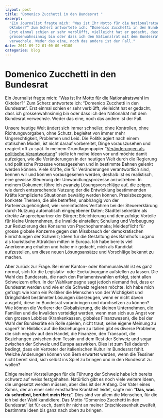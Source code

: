 ```yaml
---
layout: post
title: "Domenico Zucchetti in den Bundesrat "
excerpt:
  "Ein Journalist fragte mich: “Was ist Ihr Motto für die Nationalratswahl im
  Oktober?” Zum Scherz antwortete ich: “Domenico Zucchetti in den Bundesrat”.
  Erst einmal schien er sehr verblüfft, vielleicht hat er gedacht, dass ich
  grössenwahnsinnig bin oder dass ich den Nationalrat mit dem Bundesrat
  verwechsle. Weder das eine, noch das andere ist der Fall."
date: 2011-09-22 01-00-00 +0100
categories: blog
---
```


# Domenico Zucchetti in den Bundesrat

Ein Journalist fragte mich: “Was ist Ihr Motto für die Nationalratswahl im
Oktober?” Zum Scherz antwortete ich: “Domenico Zucchetti in den Bundesrat”. Erst
einmal schien er sehr verblüfft, vielleicht hat er gedacht, dass ich
grössenwahnsinnig bin oder dass ich den Nationalrat mit dem Bundesrat
verwechsle. Weder das eine, noch das andere ist der Fall.

Unsere heutige Welt ändert sich immer schneller, ohne Kontrollen, ohne
Richtungsvorgaben, ohne Schutz, begleitet von immer mehr Ungerechtigkeit,
Problemen und Leid. Die Politik agiert nach einem statischen Modell, ist nicht
darauf vorbereitet, Dinge vorauszusehen und reagiert oft zu spät. In meinem
Grundlagenpapier
“[Veränderungen als politische Verantwortung](http://vicinanza.ch/sites/vicinanza.ch/files/richtungsvorgaben%5Fver%C3%A4nderungen.pdf)”
stelle ich meine Ideen vor und möchte damit aufzeigen, wie die Veränderungen in
der heutigen Welt durch die Regierung und politische Prozesse vorausgesehen und
in bestimmte Bahnen gelenkt werden können. Viele Kräfte, die für Veränderungen
verantwortlich sind, kennen wir und können vorausgesehen werden, deshalb ist es
realistisch, eine gewisse Steuerung der Umwandlungsprozesse anzustreben. In
meinem Dokument führe ich zwanzig Lösungsvorschläge auf, die zeigen, wie durch
entsprechende Nutzung der die Entwicklung bestimmenden Kräfte komplizierte
Situationen bewältig werden können. Praxisbezogene, konkrete Themen, die alle
betreffen, unabhängig von der Parteienzugehörigkeit, wie: vereinfachtes
Verfahren bei der Steuererklärung durch Nutzung automatisch eingegebener Daten;
Stadtteilsekretäre als direkte Ansprechpartner der Bürger; Erleichterung und
demzufolge Vorteile für kleine Unternehmen, die Invalide einstellen; Schulung
und Vorbeugung zur Reduzierung des Konsums von Psychopharmaka; Meldepflicht für
grosse globale Konzerne gegen den Missbrauch der demokratischen Einrichtungen
der Schweiz; Ideen für die Gestaltung des Bahnhofs Lugano als touristische
Attraktion mitten in Europa. Ich habe bereits viel Anerkennung erhalten und habe
mir gedacht, mich als Kandidat aufzustellen, um diese neuen Lösungsansätze und
Vorschläge bekannt zu machen.

Aber zurück zur Frage. Bei einer Kanton- oder Kommunalwahl ist es ganz normal,
sich für die Legislativ- oder Exekutivorgane aufstellen zu lassen. Die Wahl des
Bundesrats, die nach den Parlamentswahlen erfolgt, steht allen Schweizern offen.
In der Wahlkampagne sagt jedoch niemand frei, dass er Bundesrat werden und wie
er die Schweiz regieren möchte. Ich habe mich gefragt: wie kann ein Politiker
die Menschen von der Wichtigkeit und Dringlichkeit bestimmter Lösungen
überzeugen, wenn er nicht davon ausgeht, diese im Bundesrat voranbringen und
durchsetzen zu können? Wie können die Verlierer der Globalisierung, die kleinen
Unternehmen, die Familien und die Invaliden verteidigt werden, wenn man sich aus
Angst vor den grossen Lobbies (Krankenkassen, globales Finanzwesen), die bei der
Wahl der Bundesräte ein Rolle spielen, nicht traut, seine eigene Meinung zu
sagen? Im Hinblick auf die Beziehungen zu Italien gibt es diverse Probleme, die
sich negativ auf den Handel, die Finanzen, den Transport, die Beziehungen
zwischen dem Tessin und dem Rest der Schweiz und sogar zwischen der Schweiz und
Europa auswirken. Dies ist zum Teil dadurch bedingt, dass ein Vertreter der
italienischen Kultur im Bundesrat fehlt. Welche Änderungen können von Bern
erwartet werden, wenn die Tessiner nicht bereit sind, sich selbst ins Spiel zu
bringen und in den Bundesrat zu wollen?

Einige meiner Vorstellungen für die Führung der Schweiz habe ich bereits schwarz
auf weiss festgehalten. Natürlich gibt es noch viele weitere Ideen, die
umgesetzt werden müssen, aber dies ist der Anfang. Der Vater eines Sohns, der an
einer sehr ernsthaften Krankheit leidet, sagte mir: “**Das, was du schreibst,
berührt mein Herz**”. Dies sind vor allem die Menschen, für die ich bei der Wahl
kandidiere. Das Motto “Domenico Zucchetti in den Bundesrat” ist für euch, damit
ihr nicht an meiner Entschlossenheit zweifelt, bestimmte Ideen bis ganz nach
oben zu bringen.
